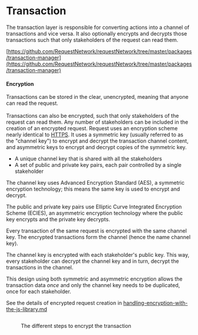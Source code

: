 # Transaction

The transaction layer is responsible for converting actions into a channel of transactions and vice versa. It also optionally encrypts and decrypts those transactions such that only stakeholders of the request can read them.

[https://github.com/RequestNetwork/requestNetwork/tree/master/packages/transaction-manager](https://github.com/RequestNetwork/requestNetwork/tree/master/packages/transaction-manager)

#### Encryption

Transactions can be stored in the clear, unencrypted, meaning that anyone can read the request. \
\
Transactions can also be encrypted, such that only stakeholders of the request can read them. Any number of stakeholders can be included in the creation of an encrypted request. Request uses an encryption scheme nearly identical to [HTTPS](https://www.freecodecamp.org/news/https-explained-with-carrier-pigeons-7029d2193351/). It uses a symmetric key (usually referred to as the "channel key") to encrypt and decrypt the transaction channel content, and asymmetric keys to encrypt and decrypt copies of the symmetric key.

* A unique channel key that is shared with all the stakeholders
* A set of public and private key pairs, each pair controlled by a single stakeholder

The channel key uses Advanced Encryption Standard (AES), a symmetric encryption technology; this means the same key is used to encrypt and decrypt.

The public and private key pairs use Elliptic Curve Integrated Encryption Scheme (ECIES), an asymmetric encryption technology where the public key encrypts and the private key decrypts.

Every transaction of the same request is encrypted with the same channel key. The encrypted transactions form the channel (hence the name channel key).&#x20;

The channel key is encrypted with each stakeholder's public key. This way, every stakeholder can decrypt the channel key and in turn, decrypt the transactions in the channel.

This design using both symmetric and asymmetric encryption allows the transaction data _once_ and only the channel key needs to be duplicated, once for each stakeholder.

See the details of encrypted request creation in [handling-encryption-with-the-js-library.md](../../sdk-guides/encryption-and-decryption/handling-encryption-with-the-js-library.md "mention")

<figure><img src="../../.gitbook/assets/2-Encryption.jpg" alt=""><figcaption><p>The different steps to encrypt the transaction</p></figcaption></figure>
